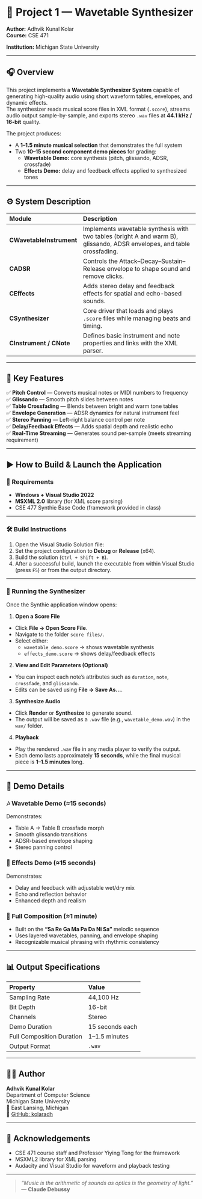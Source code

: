 # 🎵 Project 1 — Wavetable Synthesizer  
**Author:** Adhvik Kunal Kolar  
**Course:** CSE 471 

**Institution:** Michigan State University  

---

## 🎧 Overview  

This project implements a **Wavetable Synthesizer System** capable of generating high-quality audio using short waveform tables, envelopes, and dynamic effects.  
The synthesizer reads musical score files in XML format (`.score`), streams audio output sample-by-sample, and exports stereo `.wav` files at **44.1 kHz / 16-bit** quality.  

The project produces:
- A **1–1.5 minute musical selection** that demonstrates the full system  
- Two **10–15 second component demo pieces** for grading:  
  - **Wavetable Demo:** core synthesis (pitch, glissando, ADSR, crossfade)  
  - **Effects Demo:** delay and feedback effects applied to synthesized tones  

---

## ⚙️ System Description  

| Module | Description |
|:--|:--|
| **CWavetableInstrument** | Implements wavetable synthesis with two tables (bright A and warm B), glissando, ADSR envelopes, and table crossfading. |
| **CADSR** | Controls the Attack–Decay–Sustain–Release envelope to shape sound and remove clicks. |
| **CEffects** | Adds stereo delay and feedback effects for spatial and echo-based sounds. |
| **CSynthesizer** | Core driver that loads and plays `.score` files while managing beats and timing. |
| **CInstrument / CNote** | Defines basic instrument and note properties and links with the XML parser. |

---

## 🧱 Key Features  

✅ **Pitch Control** — Converts musical notes or MIDI numbers to frequency  
✅ **Glissando** — Smooth pitch slides between notes  
✅ **Table Crossfading** — Blends between bright and warm tone tables  
✅ **Envelope Generation** — ADSR dynamics for natural instrument feel  
✅ **Stereo Panning** — Left-right balance control per note  
✅ **Delay/Feedback Effects** — Adds spatial depth and realistic echo  
✅ **Real-Time Streaming** — Generates sound per-sample (meets streaming requirement)  

---

## ▶️ How to Build & Launch the Application  

### 🧩 Requirements  
- **Windows + Visual Studio 2022**  
- **MSXML 2.0** library (for XML score parsing)  
- CSE 477 Synthie Base Code (framework provided in class)

---

### 🛠️ Build Instructions  
1. Open the Visual Studio Solution file:  
2. Set the project configuration to **Debug** or **Release** (x64).  
3. Build the solution (`Ctrl + Shift + B`).  
4. After a successful build, launch the executable from within Visual Studio (press `F5`) or from the output directory.

---

### 🎼 Running the Synthesizer  

Once the Synthie application window opens:

1. **Open a Score File**
- Click **File → Open Score File**.  
- Navigate to the folder `score files/`.  
- Select either:
  - `wavetable_demo.score` → shows wavetable synthesis  
  - `effects_demo.score` → shows delay/feedback effects  

2. **View and Edit Parameters (Optional)**
- You can inspect each note’s attributes such as `duration`, `note`, `crossfade`, and `glissando`.  
- Edits can be saved using **File → Save As...**.

3. **Synthesize Audio**
- Click **Render** or **Synthesize** to generate sound.  
- The output will be saved as a `.wav` file (e.g., `wavetable_demo.wav`) in the `wav/` folder.  

4. **Playback**
- Play the rendered `.wav` file in any media player to verify the output.  
- Each demo lasts approximately **15 seconds**, while the final musical piece is **1–1.5 minutes** long.

---

## 🧪 Demo Details  

### 🎶 Wavetable Demo (≈15 seconds)
Demonstrates:
- Table A → Table B crossfade morph  
- Smooth glissando transitions  
- ADSR-based envelope shaping  
- Stereo panning control  

### 🎵 Effects Demo (≈15 seconds)
Demonstrates:
- Delay and feedback with adjustable wet/dry mix  
- Echo and reflection behavior  
- Enhanced depth and realism  

### 🎼 Full Composition (≈1 minute)
- Built on the **“Sa Re Ga Ma Pa Da Ni Sa”** melodic sequence  
- Uses layered wavetables, panning, and envelope shaping  
- Recognizable musical phrasing with rhythmic consistency  

---

## 📊 Output Specifications  

| Property | Value |
|:--|:--|
| Sampling Rate | 44,100 Hz |
| Bit Depth | 16-bit |
| Channels | Stereo |
| Demo Duration | 15 seconds each |
| Full Composition Duration | 1–1.5 minutes |
| Output Format | `.wav` |

---

## 👨‍💻 Author  

**Adhvik Kunal Kolar**  
Department of Computer Science  
Michigan State University  
📍 East Lansing, Michigan  
🔗 [GitHub: kolaradh](https://github.com/kolaradh)

---

## 🧠 Acknowledgements  
- CSE 471 course staff and Professor Yiying Tong for the framework  
- MSXML2 library for XML parsing  
- Audacity and Visual Studio for waveform and playback testing  

---

> *“Music is the arithmetic of sounds as optics is the geometry of light.”*  
> — **Claude Debussy**
